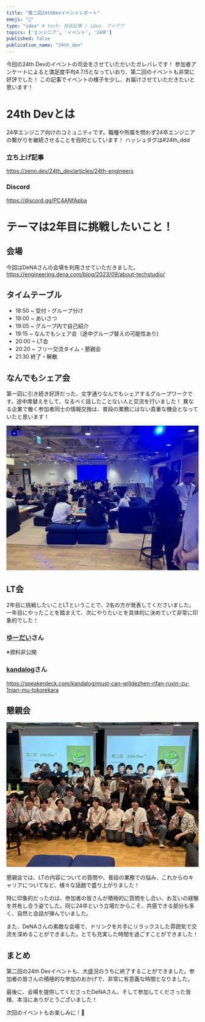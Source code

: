 ```yaml
---
title: "第二回24thDevイベントレポート"
emoji: "🐡"
type: "idea" # tech: 技術記事 / idea: アイデア
topics: ['エンジニア', 'イベント', '24卒']
published: false
publication_name: "24th_dev"
---
```


今回の24th Devのイベントの司会をさせていただいたガレバレです！
参加者アンケートによると満足度平均4.7/5となっていおり、第二回のイベントも非常に好評でした！
この記事でイベントの様子を少し、お届けさせていただきたいと思います！

# 24th Devとは
24卒エンジニア向けのコミュニティです。職種や所属を問わず24卒エンジニアの繋がりを継続させることを目的としています！
ハッシュタグは#24th_ddd

### 立ち上げ記事
https://zenn.dev/24th_dev/articles/24th-engineers

### Discord
https://discord.gg/PC4ANfApba

# テーマは2年目に挑戦したいこと！
## 会場
今回はDeNAさんの会場を利用させていただきました。
https://engineering.dena.com/blog/2023/09/about-techstudio/

## タイムテーブル
- 18:50 ~	受付・グループ分け
- 19:00 ~	あいさつ
- 19:05 ~	グループ内で自己紹介
- 19:15 ~	なんでもシェア会（途中グループ替えの可能性あり)
- 20:00 ~	LT会
- 20:20 ~	フリー交流タイム・懇親会
- 21:30	終了・解散

## なんでもシェア会
第一回に引き続き好評だった、文字通りなんでもシェアするグループワークです。途中席替えをして、なるべく話したことない人と交流を行いました！
異なる企業で働く参加者同士の情報交換は、普段の業務にはない貴重な機会となっていたと思います！

![](/images/24th_dev/IMG_7535.jpg)

## LT会
2年目に挑戦したいことLTということで、2名の方が発表してくださいました。一年目にやったことを踏まえて、次にやりたいとを具体的に決めていて非常に印象的でした！

### [ゆーだい](https://x.com/yyy_0910sw)さん

※資料非公開

### [kandalog](https://github.com/kandalog)さん 

https://speakerdeck.com/kandalog/must-can-willdezhen-rifan-ruxin-zu-1nian-mu-tokorekara

## 懇親会
![](/images/24th_dev/IMG_6128.jpg)

懇親会では、LTの内容についての質問や、普段の業務での悩み、これからのキャリアについてなど、様々な話題で盛り上がりました！

特に印象的だったのは、参加者の皆さんが積極的に質問をし合い、お互いの経験を共有し合う姿でした。同じ24卒という立場だからこそ、共感できる部分も多く、自然と会話が弾んでいました。

また、DeNAさんの素敵な会場で、ドリンクを片手にリラックスした雰囲気で交流を深めることができました。とても充実した時間を過ごすことができました！

## まとめ
第二回の24th Devイベントも、大盛況のうちに終了することができました。参加者の皆さんの積極的な参加のおかげで、非常に有意義な時間となりました。

最後に、会場を提供してくださったDeNAさん、そして参加してくださった皆様、本当にありがとうございました！

次回のイベントもお楽しみに！🎉
